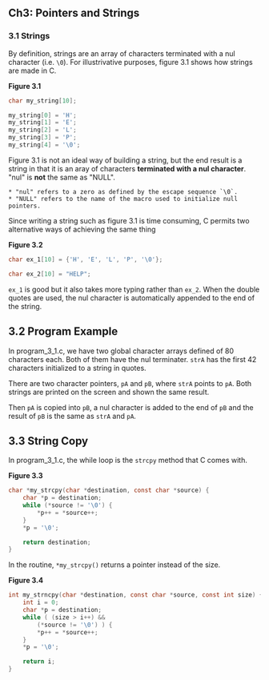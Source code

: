 ## Ch3: Pointers and Strings

### 3.1 Strings
By definition, strings are an array of characters terminated with a nul character (i.e. `\0`). For illustrivative purposes, figure 3.1 shows how strings are made in C.

**Figure 3.1**
```c
char my_string[10];

my_string[0] = 'H';
my_string[1] = 'E';
my_string[2] = 'L';
my_string[3] = 'P';
my_string[4] = '\0';
```

Figure 3.1 is not an ideal way of building a string, but the end result is a string in that it is an aray of characters **terminated with a nul character**. "nul" is **not** the same as "NULL".

	* "nul" refers to a zero as defined by the escape sequence `\0`.
	* "NULL" refers to the name of the macro used to initialize null pointers.

Since writing a string such as figure 3.1 is time consuming, C permits two alternative ways of achieving the same thing

**Figure 3.2**
```c
char ex_1[10] = {'H', 'E', 'L', 'P', '\0'};

char ex_2[10] = "HELP";
```

`ex_1` is good but it also takes more typing rather than `ex_2`. When the double quotes are used, the nul character is automatically appended to the end of the string.

## 3.2 Program Example
In program_3_1.c, we have two global character arrays defined of 80 characters each. Both of them have the nul terminater. `strA` has the first 42 characters initialized to a string in quotes.

There are two character pointers, `pA` and `pB`, where `strA` points to `pA`. Both strings are printed on the screen and shown the same result.

Then `pA` is copied into `pB`, a nul character is added to the end of `pB` and the result of `pB` is the same as `strA` and `pA`.

## 3.3 String Copy
In program_3_1.c, the while loop is the `strcpy` method that C comes with.

**Figure 3.3**
```c
char *my_strcpy(char *destination, const char *source) {
	char *p = destination;
	while (*source != '\0') {
		*p++ = *source++;
	}
	*p = '\0';

	return destination;
}
```
In the routine, `*my_strcpy()` returns a pointer instead of the size.

**Figure 3.4**
```c
int my_strncpy(char *destination, const char *source, const int size) {
	int i = 0;
	char *p = destination;
	while ( (size > i++) &&
		(*source != '\0') ) {
		*p++ = *source++;
	}
	*p = '\0';

	return i;
}
```
